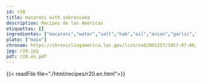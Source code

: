 ```yaml
---
id: r20
title: macaroni with sobrassada
description: Recipes de las Américas
etiquettas: []
ingredientes: ["macaroni","water","salt","ham","oil","onion","garlic","sobrassada","tomato paste"]
plato: ["main"]
chronam: https://chroniclingamerica.loc.gov/lccn/sn82001257/1957-07-06/ed-1/seq-5/
jpg: r20.jpg
pdf: r20.en.pdf
---
```


{{< readFile file="./html/recipes/r20.en.html">}}